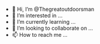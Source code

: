 - 👋 Hi, I’m @Thegreatoutdoorsman
- 👀 I’m interested in ...
- 🌱 I’m currently learning ...
- 💞️ I’m looking to collaborate on ...
- 📫 How to reach me ...

<!---
Thegreatoutdoorsman/Thegreatoutdoorsman is a ✨ special ✨ repository because its `README.md` (this file) appears on your GitHub profile.
You can click the Preview link to take a look at your changes.
--->
